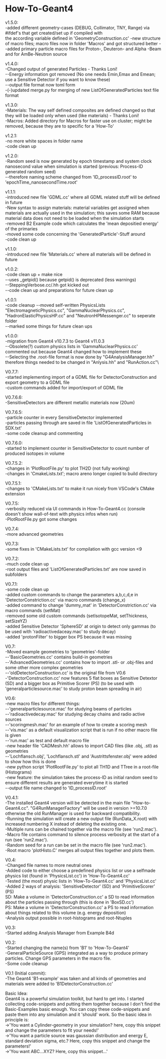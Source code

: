 # How-To-Geant4

v1.5.0:\
-added different geometry-cases (DEBUG, Collimator, TNY, Range) via #ifdef's that get created/set up if compiled with\
the according variable defined in 'GeometryConstruction.cc'
-new structure of macro files; macro files now in folder 'Macros' and got structured better
--added primary particle macro files for Proton-, Deuteron- and Alpha -Beam and for AmBe-Neutron source

v1.4.0:\
-Changed output of generated Particles - Thanks Loni!\
--Energy information got removed (No one needs Emin,Emax and Emean; use a Sensitive Detector if you want to know these)\
--output file format now toml form\
-(-)updated merge.py for merging of new ListOfGeneratedParticles text file format

v1.3.0:\
-Materials: The way self defined composites are defined changed so that they will be loaded only when used (like materials) - Thanks Loni!\
-Macros: Added directory for Macros for faster use on cluster; might be removed, because they are to specific for a 'How-To'

v1.2.1:\
-no more white spaces in folder name\
-code clean up

v1.2.0:\
-Random seed is now generated by epoch timestamp and system clock nanosecond value when simulation is started (previous: Process-ID generated random seed)\
--therefore naming scheme changed from 'ID_processID.root' to 'epochTime_nanosecondTime.root' 

v1.1.1:\
-introduced new file 'GDML.cc' where all GDML related stuff will be defined in future\
-New syntax to assign materials: material variables get assigned when materials are actually used in the simulation; this saves some RAM because material data does not need to be loaded when the simulation starts\
-removed B2 Example code which calculates the 'mean depositied energy' of the primaries\
-moved some code concerning the 'GeneratedParticle'-Stuff around\
-code clean up

v1.1.0:\
-introduced new file 'Materials.cc' where all materials will be defined in future

v1.0.2:\
-code clean up + make nice\
--uses _getpid() because getpid() is deprecated (less warnings)\
--SteppingVerbose.cc/.hh got kicked out\
--code clean up and preparations for future clean up

v1.0.1:\
-code cleanup
--moved self-written PhysicsLists "ElectromagneticPhysics.cc", "GammaNuclearPhysics.cc", "HadronElasticPhysicsHP.cc" and "NeutronHPMessenger.cc" to seperate folder\
--marked some things for future clean ups
 
v1.0.0:\
-migration from Geant4 v10.7.3 to Geant4 v11.0.3\
--Obsolete(?) custom physics lists in 'GammaNuclearPhysics.cc' commented out because Geant4 changed how to implement these\
--Selecting the .root-file format is now done by "G4AnalysisManager.hh" therefore things needed to be changed in "Anlysis.hh" and "RunAction.cc"\

V0.7.7:\
-started implementing import of a GDML file for DetectorConstruction and export geometry to a GDML file\
-custom commands added for import/export of GDML file

V0.7.6.6:\
-SensitiveDetectors are different metallic materials now (20um)

V0.7.6.5:\
-particle counter in every SensitiveDetector implemented\
-particles passing through are saved in file 'ListOfGeneratedParticles in SDX.txt'\
-some code cleanup and commenting 

V0.7.6.0:\
-started to implement counter in SensitiveDetector to count number of produced isotopes in volume

V0.7.5.2:\
-changes in 'PlotRootFile.py' to plot TH2D (not fully working)\
-changes in 'CmakeLists.txt'; macro areno longer copied to build directory

V0.7.5.1:\
-changes to 'CMakeLists.txt' to make it run nicely from VSCode's CMake extension

V0.7.5:\
-verbosity reduced via UI commands in How-To-Geant4.cc (console doesn't show wall-of-text with physics infos when run)\
-PlotRootFile.py got some changes

V0.7.4:\
-more advanced geometries

V0.7.3:\
-some fixes in 'CMakeLists.txt' for compilation with gcc version <9

V0.7.2:\
-much code clean up\
-root output files and 'ListOfGeneratedParticles.txt' are now saved in subfolders

V0.7.1:\
-some code clean up\
-added custom commands to change the parameters a,b,c,d,e in 'DetectorConstriction.cc' via macro commands (change_x)\
-added command to change 'dummy_mat' in 'DetectorConstriction.cc' via macro commands (setMat)\
-removed some old custom commands (setIsotopeMat, setThickness, setSizeYZ)\
-added Sensitive Detector 'SphereSD' at origin to detect only gammas (to be used with 'radioactivedaceay.mac' to study decay)\
-added 'protonFilter' to bigger box PS because it was missing

V0.7:\
-Moved example geometries to 'geometries'-folder\
--'BasicGeometries.cc' contains build-in geometries\
--'AdvancedGeometries.cc' contains how to import .stl- or .obj-files and some other more complex geometries\
--'oldDetectorConstruction.cc' is the original file from V0.6\
-'DetectorConstruction.cc' now features 5 flat boxes as Sensitive Detextor (SD) and a bigger box as Primitive Scorer (PS) (to be used with 'generalparticlesource.mac' to study proton beam spreading in air)

V0.6:\
-new macro files for different things:\
--'generalparticlesource.mac' for studying beams of particles\
--'radioactivedecay.mac' for studying decay chains and radio active sources\
--'scoringmesh.mac' for an example of how to create a scoring mesh\
--'vis.mac' as a default visualization script that is run if no other macro file is given\
--'run.mac' as test and default macro file\
-new header file 'CADMesh.hh' allows to import CAD files (like .obj, .stl) as geometries\
--'Lochflansch.obj', 'Lochflansch.stl' and 'Austrittsfenster.obj' were added to show how this is done\
-new python script 'PlotRootFile.py' to plot all TH1D and TTree in a root-file (Histograms)\
-new feature: the simulation takes the process-ID as initial random seed to ensure different results are generated everytime it is started\
--output file name changed to 'ID_processID.root'

V0.4.1:\
-The installed Geant4 version will be detected in the main file "How-to-Geant4.cc". "G4RunManagerFactory" will be used in version >=10.7.0 otherwise the old RunManager is used for backward compatibility.\
-Running the simulation will create a new output file (RunData_X.root) with increased numbering X instead of deleting the existing one.\
-Multiple runs can be chained together via the macro file (see 'run2.mac').\
-Macro file contains command to silence process verbosity at the start of a run (see 'run2.mac').\
-Random seed for a run can be set in the macro file (see 'run2.mac').\
-Root macro 'plotHisto.C' merges all output files together and plots them.

V0.4:\
-Changed file names to more neutral ones\
-Added code to either choose a predefined physics list or use a selfmade physics list (found in 'PhysicsList.cc') in 'How-To-Geant4.cc'\
-Tested (the most) physic lists in 'How-To-Geant4.cc' and 'PhysicsList.cc'\
-Added 2 ways of analysis: 'SensitiveDetector' (SD) and 'PrimitiveScorer' (PS)\
SD: Make a volume in 'DetectorConstruction.cc' a SD to read information about the particles passing through (this is done in 'BoxSD.cc')\
PS: Make a volume in 'DetectorConstruction.cc' a PS to read information about things related to this volume (e.g. energy deposition)\
-Analysis output possible in root-histograms and root-Ntuples

V0.3:\
-Started adding Analysis Manager from Example B4d

V0.2:\
-Started changing the name(s) from 'B1' to 'How-To-Geant4'\
-GeneralParticleSource (GPS) integrated as a way to produce primary particles. Change GPS parameters in the macro file.\
-Some code cleanup

V0.1 (Initial commit):\
-The Geant4 'B1-example' was taken and all kinds of geometries and materials were added to 'B1DetectorConstruction.cc'

Basic Idea:\
Geant4 is a powerful simulation toolkit, but hard to get into. I started collecting code-snippets and putting them together because I don't find the Basic-Examples basic enough. You can copy these code-snippets and paste them into any simulation and it 'should' work.
So the basic idea in principle is:\
->'You want a Cylinder-geometry in your simulation? here, copy this snippet and change the parameters to fit your needs!'\
->'You want a particle source was gaussian distribution and energy E, standard deviation sigma, etc.? Here, copy this snippet and change the parameters!'\
->'You want ABC...XYZ? Here, copy this snippet...'

